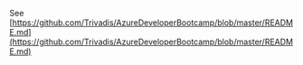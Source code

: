 

See [https://github.com/Trivadis/AzureDeveloperBootcamp/blob/master/README.md](https://github.com/Trivadis/AzureDeveloperBootcamp/blob/master/README.md)
